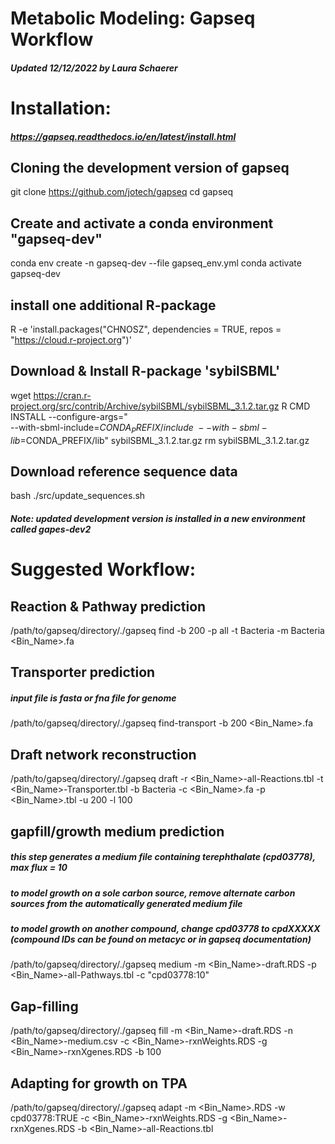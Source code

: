 # Metabolic Modeling: Gapseq Workflow
##### Updated 12/12/2022 by Laura Schaerer

# Installation: 
##### https://gapseq.readthedocs.io/en/latest/install.html

## Cloning the development version of gapseq
git clone https://github.com/jotech/gapseq
cd gapseq

## Create and activate a conda environment "gapseq-dev"
conda env create -n gapseq-dev --file gapseq_env.yml
conda activate gapseq-dev

## install one additional R-package
R -e 'install.packages("CHNOSZ", dependencies = TRUE, repos = "https://cloud.r-project.org")'

## Download & Install R-package 'sybilSBML'
wget https://cran.r-project.org/src/contrib/Archive/sybilSBML/sybilSBML_3.1.2.tar.gz
R CMD INSTALL --configure-args=" \
--with-sbml-include=$CONDA_PREFIX/include \
--with-sbml-lib=$CONDA_PREFIX/lib" sybilSBML_3.1.2.tar.gz
rm sybilSBML_3.1.2.tar.gz

## Download reference sequence data
bash ./src/update_sequences.sh

##### Note: updated development version is installed in a new environment called gapes-dev2

# Suggested Workflow:

## Reaction & Pathway prediction
/path/to/gapseq/directory/./gapseq find -b 200 -p all -t Bacteria -m Bacteria <Bin_Name>.fa

## Transporter prediction
##### input file is fasta or fna file for genome
/path/to/gapseq/directory/./gapseq find-transport -b 200 <Bin_Name>.fa

## Draft network reconstruction
/path/to/gapseq/directory/./gapseq draft -r <Bin_Name>-all-Reactions.tbl -t <Bin_Name>-Transporter.tbl -b Bacteria -c <Bin_Name>.fa -p <Bin_Name>.tbl -u 200 -l 100

## gapfill/growth medium prediction
##### this step generates a medium file containing terephthalate (cpd03778), max flux = 10
##### to model growth on a sole carbon source, remove alternate carbon sources from the automatically generated medium file
##### to model growth on another compound, change cpd03778 to cpdXXXXX (compound IDs can be found on metacyc or in gapseq documentation)
/path/to/gapseq/directory/./gapseq medium -m <Bin_Name>-draft.RDS -p <Bin_Name>-all-Pathways.tbl -c "cpd03778:10"

## Gap-filling
/path/to/gapseq/directory/./gapseq fill -m <Bin_Name>-draft.RDS -n <Bin_Name>-medium.csv -c <Bin_Name>-rxnWeights.RDS -g <Bin_Name>-rxnXgenes.RDS -b 100

## Adapting for growth on TPA
/path/to/gapseq/directory/./gapseq adapt -m <Bin_Name>.RDS -w cpd03778:TRUE -c <Bin_Name>-rxnWeights.RDS -g <Bin_Name>-rxnXgenes.RDS -b <Bin_Name>-all-Reactions.tbl
